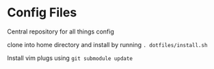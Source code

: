# Config Files

Central repository for all things config

clone into home directory and install by running `. dotfiles/install.sh`

Install vim plugs using `git submodule update`

